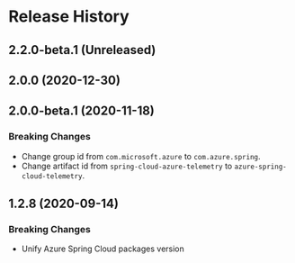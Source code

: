 # Release History

## 2.2.0-beta.1 (Unreleased)


## 2.0.0 (2020-12-30)

## 2.0.0-beta.1 (2020-11-18)
### Breaking Changes
- Change group id from `com.microsoft.azure` to `com.azure.spring`.
- Change artifact id from `spring-cloud-azure-telemetry` to `azure-spring-cloud-telemetry`.

## 1.2.8 (2020-09-14)
### Breaking Changes
- Unify Azure Spring Cloud packages version
